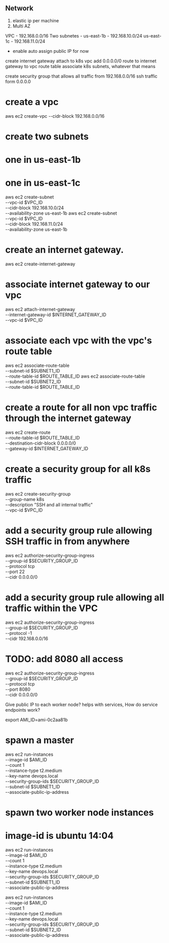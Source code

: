 ## Network

1. elastic ip per machine
2. Multi AZ

VPC - 192.168.0.0/16
Two subnetes -
us-east-1b - 192.168.10.0/24
us-east-1c - 192.168.11.0/24
- enable auto assign public IP for now

create internet gateway
attach to k8s vpc
add 0.0.0.0/0 route to internet gateway to vpc route table
associate k8s subnets, whatever that means

create security group that allows
all traffic from 192.168.0.0/16
ssh traffic form 0.0.0.0

# create a vpc
aws ec2 create-vpc --cidr-block 192.168.0.0/16

# create two subnets
#    one in us-east-1b
#    one in us-east-1c
aws ec2 create-subnet \
	--vpc-id $VPC_ID \
	--cidr-block 192.168.10.0/24 \
	--availability-zone us-east-1b
aws ec2 create-subnet \
	--vpc-id $VPC_ID \
	--cidr-block 192.168.11.0/24 \
	--availability-zone us-east-1b

# create an internet gateway.
aws ec2 create-internet-gateway

# associate internet gateway to our vpc
aws ec2 attach-internet-gateway \
	--internet-gateway-id $INTERNET_GATEWAY_ID \
	--vpc-id $VPC_ID

# associate each vpc with the vpc's route table
aws ec2 associate-route-table \
	--subnet-id $SUBNET1_ID \
	--route-table-id $ROUTE_TABLE_ID
aws ec2 associate-route-table \
	--subnet-id $SUBNET2_ID \
	--route-table-id $ROUTE_TABLE_ID

# create a route for all non vpc traffic through the internet gateway
aws ec2 create-route \
	--route-table-id $ROUTE_TABLE_ID \
	--destination-cidr-block 0.0.0.0/0 \
	--gateway-id $INTERNET_GATEWAY_ID

# create a security group for all k8s traffic
aws ec2 create-security-group \
	--group-name k8s \
	--description "SSH and all internal traffic" \
	--vpc-id $VPC_ID

# add a security group rule allowing SSH traffic in from anywhere
aws ec2 authorize-security-group-ingress \
	--group-id $SECURITY_GROUP_ID \
	--protocol tcp \
	--port 22 \
	--cidr 0.0.0.0/0

# add a security group rule allowing all traffic within the VPC
aws ec2 authorize-security-group-ingress \
	--group-id $SECURITY_GROUP_ID \
	--protocol -1 \
	--cidr 192.168.0.0/16

# TODO: add 8080 all access
aws ec2 authorize-security-group-ingress \
	--group-id $SECURITY_GROUP_ID \
	--protocol tcp \
	--port 8080 \
	--cidr 0.0.0.0/0

Give public IP to each worker node? helps with services, How do service endpoints work?

export AMI_ID=ami-0c2aa81b

# spawn a master
aws ec2 run-instances \
        --image-id $AMI_ID \
	--count 1 \
	--instance-type t2.medium \
	--key-name devops.local \
	--security-group-ids $SECURITY_GROUP_ID \
	--subnet-id $SUBNET1_ID \
	--associate-public-ip-address

# spawn two worker node instances
#    image-id is ubuntu 14:04
aws ec2 run-instances \
        --image-id $AMI_ID \
	--count 1 \
	--instance-type t2.medium \
	--key-name devops.local \
	--security-group-ids $SECURITY_GROUP_ID \
	--subnet-id $SUBNET1_ID \
	--associate-public-ip-address

aws ec2 run-instances \
	--image-id $AMI_ID \
	--count 1 \
	--instance-type t2.medium \
	--key-name devops.local \
	--security-group-ids $SECURITY_GROUP_ID \
	--subnet-id $SUBNET2_ID \
	--associate-public-ip-address
